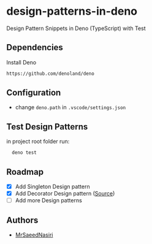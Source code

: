 # design-patterns-in-deno

Design Pattern Snippets in Deno (TypeScript) with Test

## Dependencies

Install Deno

```bash
https://github.com/denoland/deno
```

## Configuration

- change `deno.path` in `.vscode/settings.json`

## Test Design Patterns

in project root folder run:

```bash
  deno test
```

## Roadmap

- [x] Add Singleton Design pattern
- [x] Add Decorator Design pattern ([Source](https://www.freecodecamp.org/news/the-basic-design-patterns-all-developers-need-to-know/))
- [ ] Add more Design patterns

## Authors

- [MrSaeedNasiri](https://github.com/MrSaeedNasiri)
